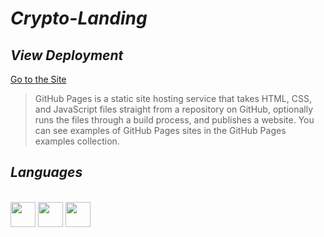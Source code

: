 # _Crypto-Landing_

## _View Deployment_
[Go to the Site](https://fernandomoyano.github.io/Crypto-Landing/)
>GitHub Pages is a static site hosting service that takes HTML, CSS, and JavaScript files straight from a repository on GitHub, optionally runs the files through a build process, and publishes a website. You can see examples of GitHub Pages sites in the GitHub Pages examples collection.


## _Languages_

<link rel="stylesheet" href="devicon.min.css">

<div "style=inline_block"><br>

   <img width="40px" height="40px" src="https://cdn.jsdelivr.net/gh/devicons/devicon/icons/html5/html5-original-wordmark.svg" />
   <img width="40px" height="40px" src="https://cdn.jsdelivr.net/gh/devicons/devicon/icons/css3/css3-original-wordmark.svg" />
   <img width="40px" height="40px" src="https://cdn.jsdelivr.net/gh/devicons/devicon/icons/javascript/javascript-original.svg" />
 
</div>

